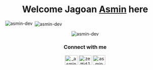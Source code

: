 <h1 align="center">Welcome <b>Jagoan</b> <a href="https://instagram.com/iniasmin_" target="_blank">Asmin</a> here</h1>

<p><img align="left" src="https://github-readme-stats.vercel.app/api/top-langs?username=asmindev&show_icons=true&locale=en&layout=compact" alt="asmin-dev" /></p>

<p>&nbsp;<img align="center" src="https://github-readme-stats.vercel.app/api?username=asmin-dev&show_icons=true&locale=en" alt="asmin-dev" /></p>
<p align="center"> <img src="https://komarev.com/ghpvc/?username=asmindev&label=Profile%20views&color=0e75b6&style=flat" alt="asmin-dev" /> </p>



<h3 align="center">Connect with me</h3>
<p align="center">
<a href="https://twitter.com/iniasmin_" target="blank"><img align="center" src="https://cdn.jsdelivr.net/npm/simple-icons@3.0.1/icons/twitter.svg" alt="_asmin19" height="30" width="40" /></a>
<a href="https://fb.com/zettid.1" target="blank"><img align="center" src="https://cdn.jsdelivr.net/npm/simple-icons@3.0.1/icons/facebook.svg" alt="zettid.1" height="30" width="40" /></a>
<a href="https://www.leetcode.com/asmin dev" target="blank"><img align="center" src="https://cdn.jsdelivr.net/npm/simple-icons@3.0.1/icons/leetcode.svg" alt="asmin dev" height="30" width="40" /></a>
</p>
